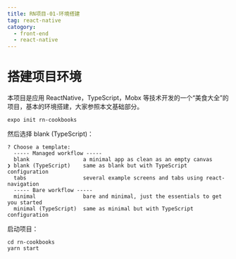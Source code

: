 ```yaml
---
title: RN项目-01-环境搭建
tag: react-native
catogory:
  - front-end
  - react-native
---
```


# 搭建项目环境

本项目是应用 ReactNative，TypeScript，Mobx 等技术开发的一个“美食大全”的项目，基本的环境搭建，大家参照本文基础部分。

```
expo init rn-cookbooks
```

然后选择 blank (TypeScript)：

```
? Choose a template:
  ----- Managed workflow -----
  blank                 a minimal app as clean as an empty canvas
❯ blank (TypeScript)    same as blank but with TypeScript configuration
  tabs                  several example screens and tabs using react-navigation
  ----- Bare workflow -----
  minimal               bare and minimal, just the essentials to get you started
  minimal (TypeScript)  same as minimal but with TypeScript configuration
```

启动项目：

```
cd rn-cookbooks
yarn start
```
